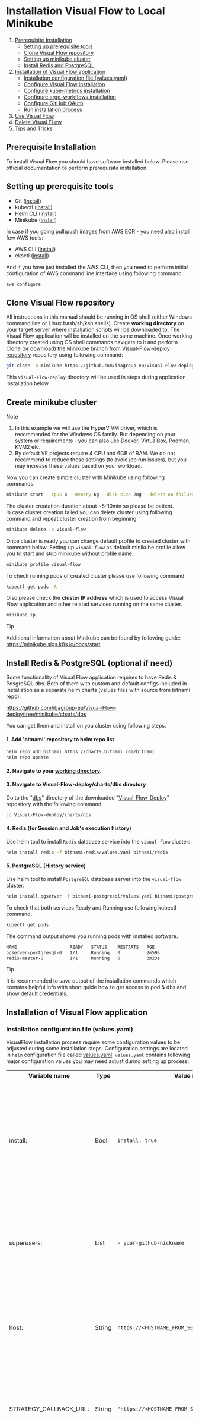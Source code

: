 # Installation Visual Flow to Local Minikube


1. [Prerequisite Installation](#prerequisites)
    - [Setting up prerequisite tools](#prereqtools)
    - [Clone Visual Flow repository](#clonevfrepo)
    - [Setting up minikube cluster](#settingupcluster)
    - [Install Redis and PostgreSQL](#settingupadditionalsw) 
2. [Installation of Visual Flow application](#installvfapp)
    - [Installation configuration file (values.yaml)](#valuescfg)
    - [Configure Visual Flow installation](#configureinstallation)
    - [Configure kube-metrics installation](#configurekube_metrics)
    - [Configure argo-workflows installation](#configureargo_workflows)
    - [Configure GitHub OAuth](#oauthsetup)
    - [Run installation process](#runinstallation)
4. [Use Visual Flow](#usevf)
5. [Delete Visual FLow](#uninstallvf)
6. [Tips and Tricks](#tipsandtricks)


## <a id="prerequisites">Prerequisite Installation</a>

To install Visual Flow you should have software installed below. Please use official documentation to perform prerequisite installation.


## <a id="prereqtools">Setting up prerequisite tools</a>

- Git ([install](https://git-scm.com/downloads))
- kubectl ([install](https://kubernetes.io/docs/tasks/tools/))
- Helm CLI ([install](https://helm.sh/docs/intro/install/))
- Minikube ([install](https://minikube.sigs.k8s.io/docs/start/))

In case if you going pull\push images from AWS ECR - you need also install few AWS tools:
- AWS CLI ([install](https://docs.aws.amazon.com/cli/latest/userguide/cli-chap-install.html))
- eksctl ([install](https://docs.aws.amazon.com/eks/latest/userguide/eksctl.html))

And if you have just installed the AWS CLI, then you need to perform initial configuration of AWS  command line interface using following command:

```bash
aws configure
```

## <a id="clonevfrepo">Clone Visual Flow repository</a>

  All instructions in this manual should be running in OS shell (either Windows command line or Linux bash/sh/ksh shells).
  Create <a id="workdir">__working directory__</a> on your target server where installation scripts will be downloaded to. The Visual Flow application will be installed on the same machine. 
  Once working directory created using OS shell commands navigate to it and perform Clone (or download) the [Minikube branch from Visual-Flow-deploy repository](https://github.com/ibagroup-eu/Visual-Flow-deploy/tree/minikube) repository using following command:

```bash
git clone -b minikube https://github.com/ibagroup-eu/Visual-Flow-deploy.git Visual-Flow-deploy
```
This `Visual-Flow-deploy` directory will be used in steps during application installation below. 


## <a id="settingupcluster">Create minikube cluster</a>
>[!NOTE]
> 1. In this example we will use the HyperV VM driver, which is recommended for the Windows OS family. But depending on your system or requirements - you can also use Docker, VirtualBox, Podman, KVM2 etc.
> 2. By default VF projects require 4 CPU and 6GB of RAM. We do not recommend to reduce these settings (to avoid job run issues), but you may increase these values based on your workload.


Now you can create simple cluster with Minikube using following commands:

```bash
minikube start --cpus 4 --memory 6g --disk-size 20g --delete-on-failure=true --driver hyperv --kubernetes-version=v1.25.4 -p visual-flow 
```
The cluster creatation duration about ~5-10min so please be patient.   
In case cluster creation failed you can delete cluster using following command and repeat cluster creation from beginning.
```bash
minikube delete -p visual-flow
```

Once cluster is ready you can change default profile to created cluster with command below. Setting up `visual-flow` as default minikube profile allow you to start and stop minikube without profile name.

```bash
minikube profile visual-flow
```
To check running pods of created cluster please use following command.
```bash
kubectl get pods -A
```

Olso please check the <a id="clusterIP">__cluster IP address__</a> which is used to access Visual Flow application and other related services running on the same cluster.  
```bash
minikube ip
```


>[!TIP]
> Additional information about Minikube can be found by following guide: <https://minikube.sigs.k8s.io/docs/start>




## <a id="settingupadditionalsw">Install Redis & PostgreSQL (optional if need)</a>


Some functionality of Visual Flow application requires to have Redis & PosgreSQL dbs. Both of them with custom and default configs included in installation as a separate helm charts (values files with source from bitnami repo). 

<https://github.com/ibagroup-eu/Visual-Flow-deploy/tree/minikube/charts/dbs>

You can get them and install on you cluster using following steps.

#### 1. Add 'bitnami' repository to helm repo list
```bash
helm repo add bitnami https://charts.bitnami.com/bitnami
helm repo update
```
#### 2. Navigate to your [working directory](#workdir).
#### 3. Navigate to Visual-Flow-deploy/charts/dbs directory

Go to the "[dbs](https://github.com/ibagroup-eu/Visual-Flow-deploy/blob/minikube/charts/dbs)" directory of the downloaded 
"[Visual-Flow-Deploy](#clonevfrepo)" repository with the following command:
    
```bash
cd Visual-Flow-deploy/charts/dbs
```
#### 4. Redis (for Session and Job's execution history)
Use helm tool to install `Redis` database service into the `visual-flow` cluster:
```bash
helm install redis -f bitnami-redis/values.yaml bitnami/redis
```
#### 5. PostgreSQL (History service)
Use helm tool to install `PostgreSQL` database server into the `visual-flow` cluster:
```bash
helm install pgserver -f bitnami-postgresql/values.yaml bitnami/postgresql
```
To check that both services Ready and Running use following kubectl command.
```bash
kubectl get pods
```
The command output shows you running pods with installed software.
```bash
NAME                    READY   STATUS    RESTARTS   AGE
pgserver-postgresql-0   1/1     Running   0          2m59s
redis-master-0          1/1     Running   0          3m23s
```

>[!TIP]
> It is recommended to save output of the installation commands which contains helpful info with short guide how to get access to pod & dbs and show default credentials.



## <a id="installvfapp">Installation of Visual Flow application</a>

### <a id="valuescfg">Installation configuration file (values.yaml)</a>
VisualFlow installation process require some configuration values to be adjusted during some installation steps.
Configuration settings are located in `helm` configuration file called [values.yaml](./charts/visual-flow/values.yaml).
`values.yaml` contains following major configuration values you may need adjust during setting up process:


<table>
<tr>
        <th> Variable name </th>  <th> Type </th> <th>Value in template</th> <th> Note </th>
</tr>
   <tr>
   <td> install: </td>  <td> Bool </td> 
   <td> 

`install: true`

   </td> 
   <td>

The values.yam file contains several sections and they are representing particular application or its part. <BR> 
Each application section contains `install:` key which is define if application should be installed or not. <BR> 
Application where the key `install:` defined with `true` value will be installed during the setup process. <BR>
In case you need to exclude particular application from installation process just assign `false` value to `install:` key. 
<BR><b>Example</b> below shows how to disable installation of `argo-workflows` but allow `kube-metrics` installation. 

```yaml
argo:
  install: false
kube-metrics:
  install: true
```

   </td>
</tr>
<tr>
   <td>superusers:</td>
   <td>List</td>
   <td> 

`- your-github-nickname`

   </td>
   <td>
This value contains the list of user names which are available in GitHub repository <BR>
and will have full access in Visual Flow application. <BR>
The pattern word "your-github-nickname" should be replaced <BR> 
withing real GitHub account owner full name. Also can contain several names. <BR>
<b>Example:</b>

```yaml
superusers:
   - John Dou
   - Obi Wan
```

   </td>
</tr>
<tr>
   <td> host: </td> <td> String </td> 
   <td> 

`https://<HOSTNAME_FROM_SERVICE>:30910/vf/ui/`

   </td> 
   <td> 
    This variable contains URL to access application frontend after installation. <BR> 
    The &lt;HOSTNAME_FROM_SERVICE&gt; pattern should be replaced with either valid IP or host name. <BR>
    In case you are going to use host name ensure that it exactly pointing to correct Kubernetes cluster IP address. <BR>
    <b>Example:</b> <BR>
              
```yaml            
host: https://192.168.49.2:30910/vf/ui/ <BR>
```
```yaml
host: https://visualflow.example.com:30910/vf/ui/
```
                
   </td>
</tr>
<tr>
   <td> STRATEGY_CALLBACK_URL:  </td>  <td> String </td> 
   <td> 

`"https://<HOSTNAME_FROM_SERVICE>:30910/vf/ui/callback"`

   </td>         
   <td> 
    
This variable contains callback URL address used by GitHub OAuth service <BR>
to return authentication token to. The &lt;HOSTNAME_FROM_SERVICE&gt; pattern <BR>
should be replaced the same way like for "host:" variable mentioned above. <BR>
<b>Example:</b>
```yaml
STRATEGY_CALLBACK_URL: "https://192.168.49.2:30910/vf/ui/callback" 
```
        
   </td>
</tr>
<tr>
   <td> GITHUB_APP_ID: </td> <td> String </td> <td> "DUMMY_ID"</td> 
   <td> 
The "DUMMY_ID" value should be replaced with the client ID <BR>
automatically generated by GitHub during OAuth application setup process. <BR>
<b>Example:</b> <BR>
           
`GITHUB_APP_ID: "3cadfba32f47bcf9d623"`

   </td>
</tr>
<tr>
   <td> GITHUB_APP_SECRET: </td> <td> String </td> <td> "DUMMY_SECRET"</td>
   <td> 
The "DUMMY_SECRET" string should be replaced once you setup <BR>
GitHub OAuth application and generate client secret.<BR>
<b>Example:</b>

`GITHUB_APP_SECRET: "923adb2345bff88620cc797dff987a9889d987b897a6f5aada"`

   </td>
</tr>
</table> 

<b>Example of default values.yaml file content:</b>
  
```yaml
# release name: vf-app
vf-app:
  install: true
  backend:
    deployment:
      secretVariables:
        SLACK_API_TOKEN: ""
    configFile:
      superusers:
        - your-github-nickname
      host: https://<HOSTNAME_FROM_SERVICE>:30910/vf/ui/
  frontend:
    deployment:
      variables:
        STRATEGY_CALLBACK_URL: "https://<HOSTNAME_FROM_SERVICE>:30910/vf/ui/callback"
      secretVariables:
        GITHUB_APP_ID: "DUMMY_ID"
        GITHUB_APP_SECRET: "DUMMY_SECRET"
vf-secrets:
  install: true
argo:
  install: true
kube-metrics:
  install: true
```
<BR>

### <a id="configureinstallation">Configure Visual Flow Installation</a>

1. Navigate to your [working directory](#workdir).

2. Go to the "[visual-flow](https://github.com/ibagroup-eu/Visual-Flow-deploy/blob/minikube/charts/visual-flow)" directory of the downloaded "[Visual-Flow-Deploy](#clonevfrepo)" repository with the following command:

```bash
   cd Visual-Flow-deploy/charts/visual-flow
```

4. *(Optional)* Configure Slack notifications in [values.yaml](./charts/visual-flow/values.yaml) using following guide:

    <https://github.com/ibagroup-eu/Visual-Flow-deploy/blob/main/SLACK_NOTIFICATION.md>

5. Define superusers in [values.yaml](./charts/visual-flow/values.yaml).

    New Visual Flow users will have no access in the app. The superusers(admins) need to be configured to manage user access. Specify the superusers real GitHub nicknames in [values.yaml](./charts/visual-flow/values.yaml) in the yaml list format:

    ```yaml
    superusers:
      - your-github-nickname
      # - another-superuser-nickname
    ```

<BR>

### <a id="configurekube_metrics">Configure kube-metrics installation</a>

By default installation of kube-metrics is enabled in [values.yaml](./charts/visual-flow/values.yaml) file.
You can check if kube-metrics already installed using command below.

```bash
   kubectl top pods
```

In case the kube-metrics isn't installed following error occured:

`error: Metrics API not available`

>[!TIP]
>If you perform installation on system where kube-metrics already installed you can skip installation of that component if needed.
>To skip kube-metrics installation edit [values.yaml](./charts/visual-flow/values.yaml) file  and assign to `install:` key the value `false` according to the example below:
>```yaml
>kube-metrics:
>  install: false
>```

<BR>

### <a id="configureargo_workflows">Configure argo-workflows installation</a>

By default installation of argo-workflows is enabled in [values.yaml](./charts/visual-flow/values.yaml) file.

You can check if argo-workflows already installed using command below.

```bash
   kubectl get workflow
```

In case the argo-workflows isn't installed following error occured:

`error: the server doesn't have a resource type "workflow"`

To allow Visual Flow interact with argo-workflows the Argo Server URL should be configured in  [values.yaml](./charts/visual-flow/values.yaml) file according to the example below:

```yaml
   vf-app:
     backend:
       configFile:
         argoServerUrl: <Argo-Server-URL>
```

>[!TIP]
>If you perform installation on system where argo-workflows already installed you can skip installation of that component if needed.
>To skip argo-workflows installation edit [values.yaml](./charts/visual-flow/values.yaml) file  and assign to `install:` key the value `false` according to the example below:
>```yaml
>argo:
>  install: false
>```

<BR>

### <a id="oauthsetup">Configure GitHub OAuth</a>

Visual Flow uses GitHub OAuth service to authenticate and authorize users. To allow users access to Visual Flow application we shoould  properly configured both GitHub OAuth service (on GitHub web page) and Visual Flow [values.yaml](./charts/visual-flow/values.yaml) file before installation start. 

>[!NOTE]
>Update [values.yaml](./charts/visual-flow/values.yaml) file and replace all occurences of `<HOSTNAME_FROM_SERVICE>` string with the [Cluster IP address](#clusterIP) received after cluster setup.  
>Also replace all occurences of `<HOSTNAME_FROM_SERVICE>` in below steps.

### Create a GitHub OAuth application:

1. Go to GitHub user's OAuth apps (`https://github.com/settings/developers`) or organization's OAuth apps (`https://github.com/organizations/<ORG_NAME>/settings/applications`).
2. Click the **Register a new application** or the **New OAuth App** button.
3. Fill the required fields:
   - Set **Homepage URL** to `https://<HOSTNAME_FROM_SERVICE>:30910/vf/ui/`
   - Set **Authorization callback URL** to `https://<HOSTNAME_FROM_SERVICE>:30910/vf/ui/callback`
4. Click the **Register application** button.
5. Replace "DUMMY_ID" string with the Client ID value from OAuth GitHub configuration page in [values.yaml](./charts/visual-flow/values.yaml) file.
6. OAuth GitHub configuration page click **Generate a new client secret**. Update [values.yaml](./charts/visual-flow/values.yaml) file and replace "DUMMY_SECRET" with the generated Client secret value **(Please note that you will not be able to see the full secret value later).**
<BR>

### <a id="runinstallation">Run Installation process</a>

Install application release using updated 'values.yaml':

```bash
   helm upgrade vf-app . -f values.yaml
```
    
Wait until the update is installed and all pods are running. To check the status use following command:

```bash
    kubectl get pods -A
```
<BR>

## <a id="usevf">Use Visual Flow</a>

1. All Visual Flow users (including superusers) need active Github account in order to be authenticated in application. Setup Github profile as per following steps:

    1. Navigate to the [account settings](https://github.com/settings/profile)
    2. Go to **Emails** tab: set email as public by unchecking **Keep my email addresses private** checkbox
    3. Go to **Profile** tab: fill in **Name** and **Public email** fields

2. Open the app's web page using the following link:

    `https://<HOSTNAME_FROM_SERVICE>:30910/vf/ui/`

3. See the guide on how to work with the Visual Flow at the following link: [Visual_Flow_User_Guide.pdf](https://github.com/ibagroup-eu/Visual-Flow/blob/main/Visual_Flow_User_Guide.pdf)
<BR>

## <a id="uninstallvf">Delete Visual Flow</a>

1. If the app is no longer need, you can delete it using the following command:

    `helm uninstall vf-app`

2. Check that everything was successfully deleted with the command:

    `kubectl get pods --all-namespaces`

#### Delete additional components

If you do no need them anymore - you can also delete and these additional components:

- Redis & PostgreSQL databases

`helm uninstall redis`

`helm uninstall pgserver`

## Delete Minikube cluster and profile

If this cluster is no longer need - you can delete it using the following command:

`minikube delete -p visual-flow`
<BR>

## <a id="tipsandtricks">Tips & Tricks</a>
Useful comments will be here soon.

### Helpful links about Minikube
- Minikube Start (https://minikube.sigs.k8s.io/docs/start)
- Minikube Basic Control (https://minikube.sigs.k8s.io/docs/handbook/controls)
- Minikube Dashboard (https://minikube.sigs.k8s.io/docs/handbook/dashboard)
- Minikube Tutorials (https://minikube.sigs.k8s.io/docs/tutorials)
- Minikube FAQ (https://minikube.sigs.k8s.io/docs/faq)


